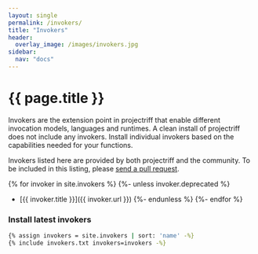```yaml
---
layout: single
permalink: /invokers/
title: "Invokers"
header:
  overlay_image: /images/invokers.jpg
sidebar:
  nav: "docs"
---
```


# {{ page.title }}

Invokers are the extension point in projectriff that enable different invocation models, languages and runtimes. A clean install of projectriff does not include any invokers. Install individual invokers based on the capabilities needed for your functions.

Invokers listed here are provided by both projectriff and the community. To be included in this listing, please [send a pull request](https://github.com/projectriff/projectriff.io/pulls?q=is%3Aopen+is%3Apr+label%3Ainvoker).

{% for invoker in site.invokers %}
{%- unless invoker.deprecated %}
- [{{ invoker.title }}]({{ invoker.url }})
{%- endunless %}
{%- endfor %}

### Install latest invokers

```bash
{% assign invokers = site.invokers | sort: 'name' -%}
{% include invokers.txt invokers=invokers -%}
```